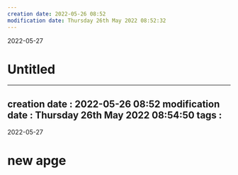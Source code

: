 ```yaml
---
creation date: 2022-05-26 08:52 
modification date: Thursday 26th May 2022 08:52:32 
---
```


2022-05-27 

# Untitled 
---
creation date : 2022-05-26 08:52 
modification date : Thursday 26th May 2022 08:54:50 
tags : 
---

2022-05-27 

# new apge 